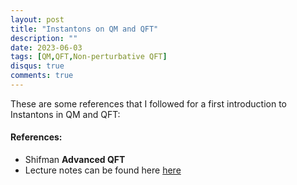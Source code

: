 ```yaml
---
layout: post
title: "Instantons on QM and QFT"
description: ""
date: 2023-06-03
tags: [QM,QFT,Non-perturbative QFT]
disqus: true
comments: true
---
```


These are some references that I followed for a first introduction to Instantons in QM and QFT:
####  References:
- Shifman **Advanced QFT**
- Lecture notes can be found here <a href="https://drive.google.com/file/d/1NoFa2Wn0LsJ2fF0z03uB8zOqyej2vZ7T/view?usp=share_link"> here </a>
